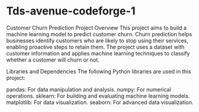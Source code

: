 # Tds-avenue-codeforge-1

Customer Churn Prediction
Project Overview
This project aims to build a machine learning model to predict customer churn. Churn prediction helps businesses identify customers who are likely to stop using their services, enabling proactive steps to retain them. The project uses a dataset with customer information and applies machine learning techniques to classify whether a customer will churn or not.

Libraries and Dependencies
The following Python libraries are used in this project:

pandas: For data manipulation and analysis.
numpy: For numerical operations.
sklearn: For building and evaluating machine learning models.
matplotlib: For data visualization.
seaborn: For advanced data visualization.
